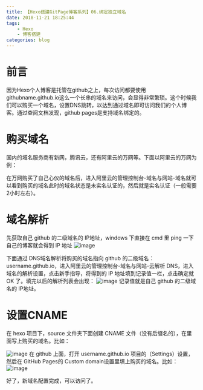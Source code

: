 ```yaml
---
title: 【Hexo搭建GitPage博客系列】06.绑定独立域名
date: 2018-11-21 18:25:44
tags: 
	- Hexo
	- 博客搭建
categories: blog
---
```

# 前言
因为Hexo个人博客是托管在github之上，每次访问都要使用githubname.github.io这么一个长串的域名来访问，会显得非常繁琐。这个时候我们可以购买一个域名，设置DNS跳转，以达到通过域名即可访问我们的个人博客。通过查阅文档发现，github pages是支持域名绑定的。
# 购买域名
国内的域名服务商有新网，腾讯云，还有阿里云的万网等。下面以阿里云的万网为例：

在万网购买了自己心仪的域名后，进入阿里云的管理控制台-域名与网站-域名就可以看到购买的域名此时的域名状态是未实名认证的，然后就是实名认证（一般需要2小时左右）。
# 域名解析
先获取自己 github 的二级域名的 IP地址，windows 下直接在 cmd 里 ping 一下自己的博客就会得到 IP 地址
![image](http://image.damienzhong.com/ping%E5%9F%9F%E5%90%8D.png)

下面通过 DNS域名解析将购买的域名指向 github 的二级域名：username.github.io，进入阿里云的管理控制台-域名与网站-云解析 DNS，进入域名的解析设置，点击新手指导，将得到的 IP 地址填到记录值一栏，点击确定就 OK 了。填完以后的解析列表会出现：
![image](http://image.damienzhong.com/DNS%E8%AE%BE%E7%BD%AE.png)
记录值就是自己 github 的二级域名的 IP地址。
# 设置CNAME
在 hexo 项目下，source 文件夹下面创建 CNAME 文件（没有后缀名的），在里面写上购买的域名。比如：

![image](http://image.damienzhong.com/%E8%AE%BE%E7%BD%AECNAME.png)
在 github 上面，打开 username.github.io 项目的（Settings）设置，然后在 GitHub Pages的 Custom domain设置里填上购买的域名。比如：
![image](http://image.damienzhong.com/gitpage%E5%9F%9F%E5%90%8D%E8%AE%BE%E7%BD%AE.png)

好了，新域名配置完成，可以访问了。